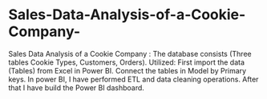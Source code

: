 # Sales-Data-Analysis-of-a-Cookie-Company-
Sales Data Analysis of a Cookie Company : The database consists (Three tables Cookie Types, Customers, Orders). Utilized: First import the data (Tables) from Excel in Power BI. Connect the tables in Model by Primary keys. In power BI, I have performed ETL and data cleaning operations. After that I have build the Power BI dashboard.
